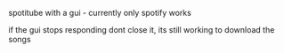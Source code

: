 spotitube with a gui - currently only spotify works

if the gui stops responding dont close it, its still working to download the songs